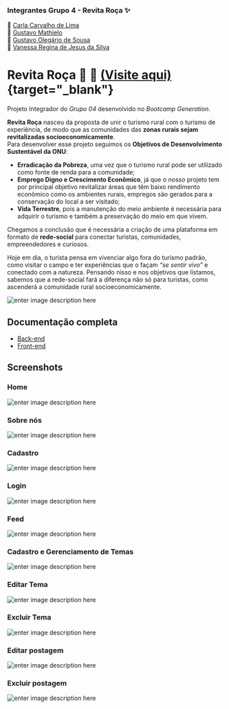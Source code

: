 ### Integrantes Grupo 4 - Revita Roça ✨

:rooster: [Carla Carvalho de Lima](https://github.com/CarlaCarvaLima "GitHub")  
:rabbit:  [Gustavo Mathielo](https://github.com/gustavomathielo "GitHub")  
:horse:  [Gustavo Olegário de Sousa](https://github.com/olegario-gu "GitHub")  
:sheep:  [Vanessa Regina de Jesus da Silva](https://github.com/vanmtv "GitHub")

# Revita Roça :seedling: :pig_nose: [(Visite aqui)](https://revitaroca.herokuapp.com/){target="_blank"}

Projeto Integrador do _Grupo 04_ desenvolvido no _Bootcamp Generation_.

**Revita Roça** nasceu da proposta de unir o turismo rural com o turismo de experiência, de modo que as comunidades das **zonas rurais sejam revitalizadas socioeconomicamente**.  
Para desenvolver esse projeto seguimos os **Objetivos de Desenvolvimento Sustentável da ONU**:
 - **Erradicação da Pobreza**, uma vez que o turismo rural pode ser utilizado como fonte de renda para a comunidade;
 - **Emprego Digno e Crescimento Econômico**, já que o nosso projeto tem por principal objetivo revitalizar áreas que têm baixo rendimento econômico como os ambientes rurais, empregos são gerados para a conservação do local a ser visitado;
 - **Vida Terrestre**, pois a manutenção do meio ambiente é necessária para adquirir o turismo e também a preservação do meio em que vivem.

Chegamos a conclusão que é necessária a criação de uma plataforma em formato de **rede-social** para conectar turistas, comunidades, empreendedores e curiosos.  
  
Hoje em dia, o turista pensa em vivenciar algo fora do turismo padrão, como visitar o campo e ter experiências que o façam _“se sentir vivo”_ e conectado com a natureza. Pensando nisso e nos objetivos que listamos, sabemos que a rede-social fará a diferença não só para turistas, como ascenderá a comunidade rural socioeconomicamente.

![enter image description here](https://imgur.com/IGwyMCx.png)


## [](https://github.com/vanmtv/RevitaRoca/tree/master/README.md#documenta%C3%A7%C3%A3o-completa)Documentação completa

-   [Back-end](https://github.com/laisbasso/PI-Seiva/blob/master/Entregas/DocumentacaoCompletaBackEnd.md)
-   [Front-end](https://laisbasso.github.io/PI-Seiva/)

## [](https://github.com/vanmtv/RevitaRoca/tree/master/README.md#screenshots)Screenshots

### [](https://github.com/vanmtv/RevitaRoca/tree/master/README.md#home)Home

![enter image description here](https://imgur.com/AVVFCrD.png)

### [](https://github.com/vanmtv/RevitaRoca/tree/master/README.md#sobre-nos)Sobre nós

![enter image description here](https://imgur.com/4UEzPkK.png)

### [](https://github.com/vanmtv/RevitaRoca/tree/master/README.md#cadastro)Cadastro

![enter image description here](https://imgur.com/U8rJCxh.png)

### [](https://github.com/vanmtv/RevitaRoca/tree/master/README.md#login)Login

![enter image description here](https://imgur.com/1tkrnql.png)

### [](https://github.com/vanmtv/RevitaRoca/tree/master/README.md#feed)Feed

![enter image description here](https://imgur.com/rb6uPn8.png)

### [](https://github.com/vanmtv/RevitaRoca/tree/master/README.md#cadastro-e-gerenciamento-de-temas)Cadastro e Gerenciamento de Temas

![enter image description here](https://imgur.com/soL3oOV.png)

### [](https://github.com/vanmtv/RevitaRoca/tree/master/README.md#excluir-tema)Editar Tema

![enter image description here](https://imgur.com/sOJ1oki.png)

### [](https://github.com/vanmtv/RevitaRoca/tree/master/README.md#excluir-tema)Excluir Tema
![enter image description here](https://imgur.com/5HiHIpV.png)

### [](https://github.com/vanmtv/RevitaRoca/tree/master/README.md#exclus%C3%A3o-da-postagem)Editar postagem

![enter image description here](https://imgur.com/Khy1s80.png)

### [](https://github.com/vanmtv/RevitaRoca/tree/master/README.md#exclus%C3%A3o-da-postagem)Excluir postagem

![enter image description here](https://imgur.com/SGhhIPO.png)



